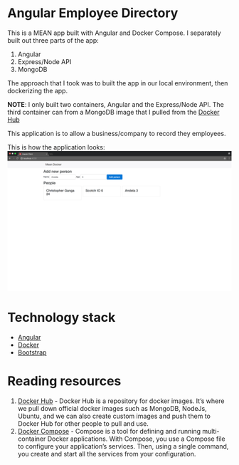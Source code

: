 # Angular Employee Directory
This is a MEAN app built with Angular and Docker Compose. I separately built out three parts of the app:

1. Angular
2. Express/Node API
3. MongoDB

The approach that I took was to built the app in our local environment, then dockerizing the app.

**NOTE**: I only built two containers, Angular and the Express/Node API. The third container can from a MongoDB image that I pulled from the [Docker Hub](https://hub.docker.com/explore/)

This application is to allow a business/company to record they employees.

This is how the application looks:
![This image displays how the application looks like](angular-client/src/assets/demos/angular-employee-directory.png)

# Technology stack
- [Angular](https://angular.io/)
- [Docker](https://www.docker.com/)
- [Bootstrap](https://getbootstrap.com/docs/4.0/getting-started/introduction/)

# Reading resources
1. [Docker Hub](https://hub.docker.com/explore/) - Docker Hub is a repository for docker images. It’s where we pull down official docker images such as MongoDB, NodeJs, Ubuntu, and we can also create custom images and push them to Docker Hub for other people to pull and use.
2. [Docker Compose](https://docs.docker.com/compose/) - Compose is a tool for defining and running multi-container Docker applications. With Compose, you use a Compose file to configure your application’s services. Then, using a single command, you create and start all the services from your configuration.
